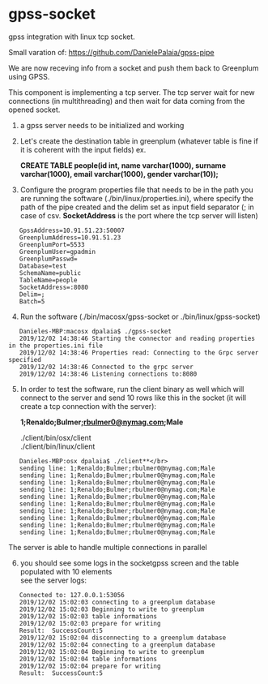 # gpss-socket

gpss integration with linux tcp socket.

Small varation of:
https://github.com/DanielePalaia/gpss-pipe

We are now receving info from a socket and push them back to Greenplum using GPSS.

This component is implementing a tcp server. The tcp server wait for new connections (in multithreading) and then wait for data coming from the opened socket. </br>

1. a gpss server needs to be initialized and working </br>

2. Let's create the destination table in greenplum (whatever table is fine if it is coherent with the input fields) ex. </br>

   **CREATE TABLE people(id int, name varchar(1000), surname varchar(1000), email varchar(1000), gender varchar(10));** </br>

3. Configure the program properties file that needs to be in the path you are running the software (./bin/linux/properties.ini), where specify the path of the pipe created and the delim set as input field separator (; in case of csv. **SocketAddress** is the port where the tcp server will listen) </br>

```
   GpssAddress=10.91.51.23:50007
   GreenplumAddress=10.91.51.23
   GreenplumPort=5533
   GreenplumUser=gpadmin
   GreenplumPasswd=
   Database=test
   SchemaName=public
   TableName=people
   SocketAddress=:8080
   Delim=;
   Batch=5
```   

4. Run the software (./bin/macosx/gpss-socket or ./bin/linux/gpss-socket) </br>

```
   Danieles-MBP:macosx dpalaia$ ./gpss-socket
   2019/12/02 14:38:46 Starting the connector and reading properties in the properties.ini file
   2019/12/02 14:38:46 Properties read: Connecting to the Grpc server specified
   2019/12/02 14:38:46 Connected to the grpc server
   2019/12/02 14:38:46 Listening connections to:8080
```

5. In order to test the software, run the client binary as well which will connect to the server and send 10 rows like this in the socket (it will create a tcp connection with the server):</br>

   **1;Renaldo;Bulmer;rbulmer0@nymag.com;Male**</br>

    ./client/bin/osx/client</br>
    ./client/bin/linux/client</br>

```
   Danieles-MBP:osx dpalaia$ ./client**</br>
   sending line: 1;Renaldo;Bulmer;rbulmer0@nymag.com;Male
   sending line: 1;Renaldo;Bulmer;rbulmer0@nymag.com;Male
   sending line: 1;Renaldo;Bulmer;rbulmer0@nymag.com;Male
   sending line: 1;Renaldo;Bulmer;rbulmer0@nymag.com;Male
   sending line: 1;Renaldo;Bulmer;rbulmer0@nymag.com;Male
   sending line: 1;Renaldo;Bulmer;rbulmer0@nymag.com;Male
   sending line: 1;Renaldo;Bulmer;rbulmer0@nymag.com;Male
   sending line: 1;Renaldo;Bulmer;rbulmer0@nymag.com;Male
   sending line: 1;Renaldo;Bulmer;rbulmer0@nymag.com;Male
   sending line: 1;Renaldo;Bulmer;rbulmer0@nymag.com;Male

```
 The server is able to handle multiple connections in parallel

6. you should see some logs in the socketgpss screen and the table populated with 10 elements </br>
see the server logs:</br>

```
   Connected to: 127.0.0.1:53056
   2019/12/02 15:02:03 connecting to a greenplum database
   2019/12/02 15:02:03 Beginning to write to greenplum
   2019/12/02 15:02:03 table informations
   2019/12/02 15:02:03 prepare for writing
   Result:  SuccessCount:5
   2019/12/02 15:02:04 disconnecting to a greenplum database
   2019/12/02 15:02:04 connecting to a greenplum database
   2019/12/02 15:02:04 Beginning to write to greenplum
   2019/12/02 15:02:04 table informations
   2019/12/02 15:02:04 prepare for writing
   Result:  SuccessCount:5
```
